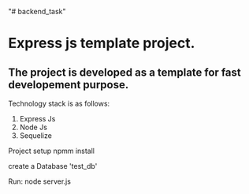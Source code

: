 "# backend_task" 
# Express js template project.
## The project is developed as a template for fast developement purpose.
Technology stack is as follows:
1. Express Js
2. Node Js
3. Sequelize 

Project setup
 npmm install

 create a Database 'test_db'

 Run:
 node server.js
 




